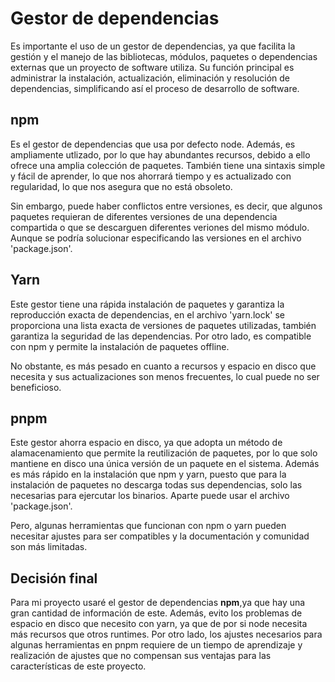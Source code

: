 # Gestor de dependencias

Es importante el uso de un gestor de dependencias, ya que facilita la gestión y el manejo de las bibliotecas, módulos, paquetes o dependencias externas que un proyecto de software utiliza. Su función principal es administrar la instalación, actualización, eliminación y resolución de dependencias, simplificando así el proceso de desarrollo de software.

## npm

Es el gestor de dependencias que usa por defecto node. Además, es ampliamente utlizado, por lo que hay abundantes recursos, debido a ello ofrece una amplia colección de paquetes. También tiene una sintaxis simple y fácil de aprender, lo que nos ahorrará tiempo y es actualizado con regularidad, lo que nos asegura que no está obsoleto.

Sin embargo, puede haber conflictos entre versiones, es decir, que algunos paquetes requieran de diferentes versiones de una dependencia compartida o que se descarguen diferentes veriones del mismo módulo. Aunque se podría solucionar especificando las versiones en el archivo 'package.json'.


## Yarn

Este gestor tiene una rápida instalación de paquetes y garantiza la reproducción exacta de dependencias, en el archivo 'yarn.lock' se proporciona una lista exacta de versiones de paquetes utilizadas, también garantiza la seguridad de las dependencias. Por otro lado, es compatible con npm y permite la instalación de paquetes offline.

No obstante, es más pesado en cuanto a recursos y espacio en disco que necesita y sus actualizaciones son menos frecuentes, lo cual puede no ser beneficioso.


## pnpm

Este gestor ahorra espacio en disco, ya que adopta un método de alamacenamiento que permite la reutilización de paquetes, por lo que solo mantiene en disco una única versión de un paquete en el sistema. Además es más rápido en la instalación que npm y yarn, puesto que para la instalación de paquetes no descarga todas sus dependencias, solo las necesarias para ejercutar los binarios. Aparte puede usar el archivo 'package.json'.

Pero, algunas herramientas que funcionan con npm o yarn pueden necesitar ajustes para ser compatibles y la documentación y comunidad son más limitadas.


## Decisión final
Para mi proyecto usaré el gestor de dependencias  **npm**,ya que hay una gran cantidad de información de este. Además, evito los problemas de espacio en disco que necesito con yarn, ya que de por si node necesita más recursos que otros runtimes. Por otro lado, los ajustes necesarios para algunas herramientas en pnpm requiere de un tiempo de aprendizaje y realización de ajustes que no compensan sus ventajas para las características de este proyecto.